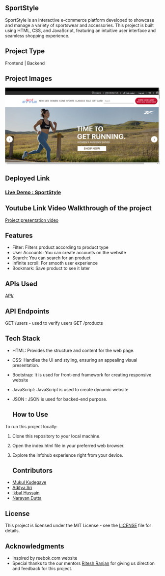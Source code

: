 ## SportStyle

SportStyle is an interactive e-commerce platform developed to showcase and manage a variety of sportswear and accessories. This project is built using HTML, CSS, and JavaScript, featuring an intuitive user interface and seamless shopping experience.

## Project Type
Frontend | Backend

## Project Images
![image](https://github.com/ikbal-hussain/Amendment-APIs_027/blob/main/assests/SportStyle%20page.png)
## Deployed Link
<h3><a href="https://sportstyle-reebok-inspired.netlify.app/">Live Demo : SportStyle</a></h3>


## Youtube Link Video Walkthrough of the project
<a href="https://youtu.be/ZKKcBcCgdS8">Project
presentation video</a>

## Features
- Filter: Filters product according to product type
- User Accounts: You can create accounts on the website
- Search: You can search for an product
- Infinite scroll: For smooth user experience
- Bookmark: Save product to see it later





## APIs Used
[API/](https://github.com/ikbal-hussain/Amendment-APIs_027.git)

## API Endpoints
GET /users - used to verify users
GET /products


## Tech Stack

  - HTML: Provides the structure and content for the web page.
  - CSS: Handles the UI and styling, ensuring an appealing visual presentation.
  - Bootstrap: It is used for front-end framework for creating
responsive website
  - JavaScript: JavaScript is used to create dynamic website
  - JSON : JSON is used for backed-end purpose.

    ## How to Use

To run this project locally:

  1. Clone this repository to your local machine.
  2. Open the index.html file in your preferred web browser.
  3. Explore the Infohub experience right from your device.

     ## Contributors
  - <a href="https://github.com/rajatsah95">Mukul Kudegave</a>
  - <a href="https://github.com/saif520">Aditya Sri</a>
  - <a href="https://github.com/ikbal-hussain">Ikbal Hussain</a>
  - <a href="https://github.com/Rahul8945">Narayan Dutta</a>

  
## License

  This project is licensed under the MIT License - see the [LICENSE](LICENSE) file for details.

## Acknowledgments

  - Inspired by reebok.com website
  - Special thanks to the our mentors <a href="#">Ritesh Ranjan</a>
for giving us direction and feedback for this project.

